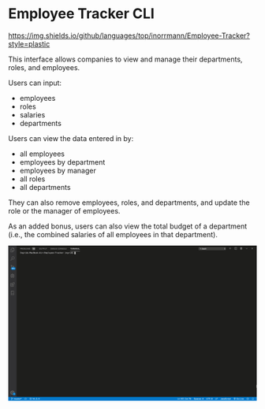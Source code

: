 # Employee Tracker CLI

https://img.shields.io/github/languages/top/inorrmann/Employee-Tracker?style=plastic

This interface allows companies to view and manage their departments, roles, and employees.

Users can input:
* employees
* roles
* salaries
* departments

Users can view the data entered in by:
* all employees
* employees by department
* employees by manager
* all roles
* all departments

They can also remove employees, roles, and departments, and update the role or the manager of employees.

As an added bonus, users can also view the total budget of a department (i.e., the combined salaries of all employees in that department).

![Employee Tracker Demo](/demo.gif)